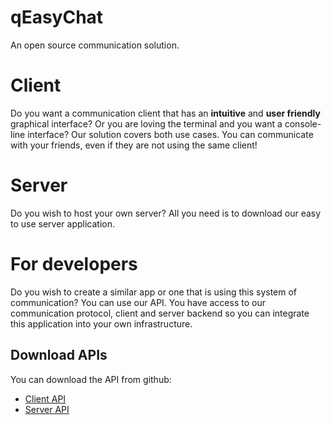 # qEasyChat
An open source communication solution.

# Client
Do you want a communication client that has an **intuitive** and **user friendly** graphical interface? Or you are loving the terminal and you want a console-line interface? Our solution covers both use cases. You can communicate with your friends, even if they are not using the same client!

# Server
Do you wish to host your own server? All you need is to download our easy to use server application. 

# For developers
Do you wish to create a similar app or one that is using this system of communication? You can use our API. You have access to our communication protocol, client and server backend so you can integrate this application into your own infrastructure.

## Download APIs
You can download the API from github:
* [Client API](https://github.com/qEasyChat/Easy-Chat-Client-API)
* [Server API](https://github.com/qEasyChat/Easy-Chat-Server-API)